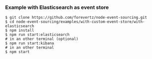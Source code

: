 ### Example with Elasticsearch as event store

```shell
$ git clone https://github.com/forevertz/node-event-sourcing.git
$ cd node-event-sourcing/examples/with-custom-event-store/with-elasticsearch
$ npm install
$ npm run start:elasticsearch
# in an other terminal (optional)
$ npm run start:kibana
# in an other terminal
$ npm start
```

